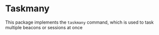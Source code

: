 Taskmany
========
This package implements the `taskmany` command, which is used to task multiple beacons or sessions at once
